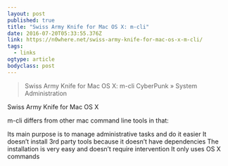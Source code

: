 ```yaml
---
layout: post 
published: true 
title: "Swiss Army Knife for Mac OS X: m-cli" 
date: 2016-07-20T05:33:55.376Z 
link: https://n0where.net/swiss-army-knife-for-mac-os-x-m-cli/ 
tags:
  - links
ogtype: article 
bodyclass: post 
---
```


> Swiss Army Knife for Mac OS X: m-cli
CyberPunk » System Administration

Swiss Army Knife for Mac OS X

m-cli differs from other mac command line tools in that:

Its main purpose is to manage administrative tasks and do it easier
It doesn’t install 3rd party tools because it doesn’t have dependencies
The installation is very easy and doesn’t require intervention
It only uses OS X commands
 